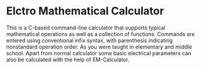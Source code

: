 # Elctro Mathematical Calculator
This is a C-based command-line calculator that supports typical mathematical operations as well as a collection of functions. 
Commands are entered using conventional infix syntax, with parenthesis indicating nonstandard operation order. As you were taught in elementary and middle school.
Apart from normal calculator some basic electrical parameters can also be calculated with the help of EM-Calculator.